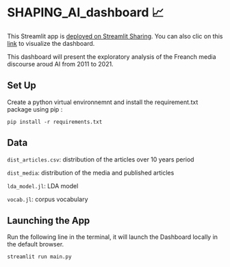 # SHAPING_AI_dashboard 📈
This Streamlit app is [deployed on Streamlit Sharing](https://share.streamlit.io/). You can also clic on this [link](https://share.streamlit.io/yuliianikolaenko/shaping_ai_dashboard/main/main.py) to visualize the dashboard.

This dashboard will present the exploratory analysis of the Freanch media discourse aroud AI from 2011 to 2021.

 ## Set Up 
 
Create a python virtual environnemnt and install the requirement.txt package using pip :

```
pip install -r requirements.txt
```

## Data 

<code>dist_articles.csv</code>: distribution of the articles over 10 years period

<code>dist_media</code>: distribution of the media and published articles

<code>lda_model.jl</code>: LDA model

<code>vocab.jl</code>: corpus vocabulary 

## Launching the App

Run the following line in the terminal, it will launch the Dashboard locally in the default browser.

```
streamlit run main.py
```

